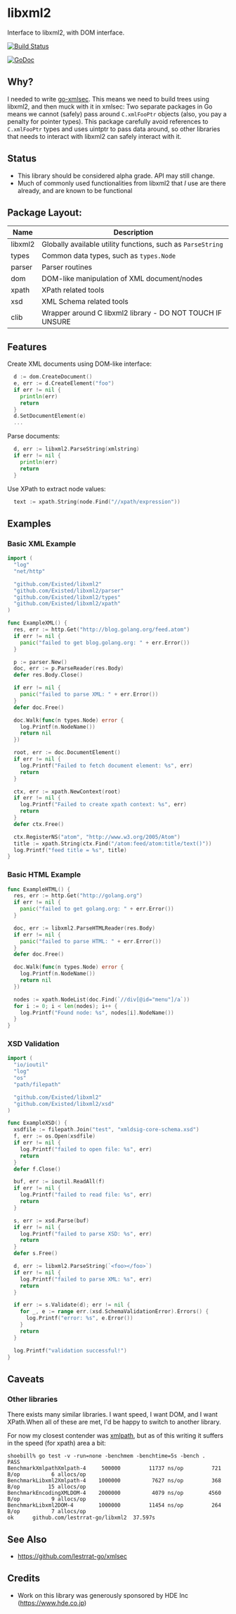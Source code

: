 # libxml2

Interface to libxml2, with DOM interface.

[![Build Status](https://travis-ci.org/Existed/libxml2.svg?branch=master)](https://travis-ci.org/Existed/libxml2)

[![GoDoc](https://godoc.org/github.com/lestrrat-go/libxml2?status.svg)](https://godoc.org/github.com/lestrrat-go/libxml2)


## Why?

I needed to write [go-xmlsec](https://github.com/lestrrat-go/xmlsec). This means we need to build trees using libxml2, and then muck with it in xmlsec: Two separate packages in Go means we cannot (safely) pass around `C.xmlFooPtr` objects (also, you pay a penalty for pointer types). This package carefully avoid references to `C.xmlFooPtr` types and uses uintptr to pass data around, so other libraries that needs to interact with libxml2 can safely interact with it.

## Status

* This library should be considered alpha grade. API may still change.
* Much of commonly used functionalities from libxml2 that *I* use are there already, and are known to be functional

## Package Layout:

| Name    | Description                                                 |
|---------|-------------------------------------------------------------|
| libxml2 | Globally available utility functions, such as `ParseString` |
| types   | Common data types, such as `types.Node`                     |
| parser  | Parser routines                                             |
| dom     | DOM-like manipulation of XML document/nodes                 |
| xpath   | XPath related tools                                         |
| xsd     | XML Schema related tools                                    |
| clib    | Wrapper around C libxml2 library - DO NOT TOUCH IF UNSURE   |

## Features

Create XML documents using DOM-like interface:

```go
  d := dom.CreateDocument()
  e, err := d.CreateElement("foo")
  if err != nil {
    println(err)
    return
  }
  d.SetDocumentElement(e)
  ...
```

Parse documents:

```go
  d, err := libxml2.ParseString(xmlstring)
  if err != nil {
    println(err)
    return
  }
```

Use XPath to extract node values:

```go
  text := xpath.String(node.Find("//xpath/expression"))
```

## Examples

### Basic XML Example

```go
import (
  "log"
  "net/http"

  "github.com/Existed/libxml2"
  "github.com/Existed/libxml2/parser"
  "github.com/Existed/libxml2/types"
  "github.com/Existed/libxml2/xpath"
)

func ExampleXML() {
  res, err := http.Get("http://blog.golang.org/feed.atom")
  if err != nil {
    panic("failed to get blog.golang.org: " + err.Error())
  }

  p := parser.New()
  doc, err := p.ParseReader(res.Body)
  defer res.Body.Close()

  if err != nil {
    panic("failed to parse XML: " + err.Error())
  }
  defer doc.Free()

  doc.Walk(func(n types.Node) error {
    log.Printf(n.NodeName())
    return nil
  })

  root, err := doc.DocumentElement()
  if err != nil {
    log.Printf("Failed to fetch document element: %s", err)
    return
  }

  ctx, err := xpath.NewContext(root)
  if err != nil {
    log.Printf("Failed to create xpath context: %s", err)
    return
  }
  defer ctx.Free()

  ctx.RegisterNS("atom", "http://www.w3.org/2005/Atom")
  title := xpath.String(ctx.Find("/atom:feed/atom:title/text()"))
  log.Printf("feed title = %s", title)
}
```

### Basic HTML Example

```go
func ExampleHTML() {
  res, err := http.Get("http://golang.org")
  if err != nil {
    panic("failed to get golang.org: " + err.Error())
  }

  doc, err := libxml2.ParseHTMLReader(res.Body)
  if err != nil {
    panic("failed to parse HTML: " + err.Error())
  }
  defer doc.Free()

  doc.Walk(func(n types.Node) error {
    log.Printf(n.NodeName())
    return nil
  })

  nodes := xpath.NodeList(doc.Find(`//div[@id="menu"]/a`))
  for i := 0; i < len(nodes); i++ {
    log.Printf("Found node: %s", nodes[i].NodeName())
  }
}
```

### XSD Validation

```go
import (
  "io/ioutil"
  "log"
  "os"
  "path/filepath"

  "github.com/Existed/libxml2"
  "github.com/Existed/libxml2/xsd"
)

func ExampleXSD() {
  xsdfile := filepath.Join("test", "xmldsig-core-schema.xsd")
  f, err := os.Open(xsdfile)
  if err != nil {
    log.Printf("failed to open file: %s", err)
    return
  }
  defer f.Close()

  buf, err := ioutil.ReadAll(f)
  if err != nil {
    log.Printf("failed to read file: %s", err)
    return
  }

  s, err := xsd.Parse(buf)
  if err != nil {
    log.Printf("failed to parse XSD: %s", err)
    return
  }
  defer s.Free()

  d, err := libxml2.ParseString(`<foo></foo>`)
  if err != nil {
    log.Printf("failed to parse XML: %s", err)
    return
  }

  if err := s.Validate(d); err != nil {
    for _, e := range err.(xsd.SchemaValidationError).Errors() {
      log.Printf("error: %s", e.Error())
    }
    return
  }

  log.Printf("validation successful!")
}
```

## Caveats

### Other libraries

There exists many similar libraries. I want speed, I want DOM, and I want XPath.When all of these are met, I'd be happy to switch to another library.

For now my closest contender was [xmlpath](https://github.com/go-xmlpath/xmlpath), but as of this writing it suffers in the speed (for xpath) area a bit:

```
shoebill% go test -v -run=none -benchmem -benchtime=5s -bench .
PASS
BenchmarkXmlpathXmlpath-4     500000         11737 ns/op         721 B/op          6 allocs/op
BenchmarkLibxml2Xmlpath-4    1000000          7627 ns/op         368 B/op         15 allocs/op
BenchmarkEncodingXMLDOM-4    2000000          4079 ns/op        4560 B/op          9 allocs/op
BenchmarkLibxml2DOM-4        1000000         11454 ns/op         264 B/op          7 allocs/op
ok      github.com/lestrrat-go/libxml2  37.597s
```

## See Also

* https://github.com/lestrrat-go/xmlsec

## Credits

* Work on this library was generously sponsored by HDE Inc (https://www.hde.co.jp)
